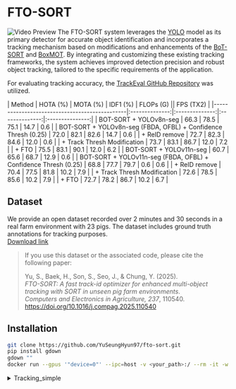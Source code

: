 # FTO-SORT
![Video Preview](data/output.gif)
The FTO-SORT system leverages the [YOLO](https://github.com/ultralytics/ultralytics) model as its primary detector for accurate object identification and incorporates a tracking mechanism based on modifications and enhancements of the [BoT-SORT](https://arxiv.org/pdf/2206.14651) and [BoxMOT](https://github.com/mikel-brostrom/boxmot/tree/master?tab=readme-ov-file). By integrating and customizing these existing tracking frameworks, the system achieves improved detection precision and robust object tracking, tailored to the specific requirements of the application.

For evaluating tracking accuracy, the [TrackEval GitHub Repository](https://github.com/JonathonLuiten/TrackEval) was utilized.

| Method                                        | HOTA (%)       | MOTA (%)       | IDF1 (%)       | FLOPs (G)       || FPS (TX2)       |
|-----------------------------------------------|:--------------:|:--------------:|:--------------:|:---------------:|
| BOT-SORT + YOLOv8n-seg                        |     66.3       |     78.5       |     75.1       |       14.7       |       0.6       |
| BOT-SORT + YOLOv8n-seg (FBDA, OFBL) + Confidence Thresh (0.25) |  72.0 | 82.1 | 82.6 | 14.7 | 0.6 |
| + ReID remove                                 |     72.7       |     82.3       |     84.6       |       12.0       |       0.6       |
| + Track Thresh Modification                   |     73.7       |     83.1       |     86.7       |       12.0       |       7.2       |
| + FTO                                         |     75.5       |     83.1       |     90.1       |       12.0       |       6.2       |
| BOT-SORT + YOLOv11n-seg                       |     60.7       |     65.6       |     68.7       |       12.9       |       0.6       |
| BOT-SORT + YOLOv11n-seg (FBDA, OFBL) + Confidence Thresh (0.25) | 68.8 | 77.7 | 79.7 | 0.6 | 0.6 |
| + ReID remove                                 |     70.4       |     77.5       |     81.8       |       10.2       |       7.9       |
| + Track Thresh Modification                   |     72.6       |     78.5       |     85.6       |       10.2       |       7.9       |
| + FTO                                         |     72.7       |     78.2       |     86.7       |       10.2       |       6.7       |



## Dataset
We provide an open dataset recorded over 2 minutes and 30 seconds in a real farm environment with 23 pigs. The dataset includes ground truth annotations for tracking purposes.  
[Download link](https://drive.google.com/file/d/1juPjNd7YySNVHjEn-bsPKRbq9TWpzmTA/view?usp=sharing)

> If you use this dataset or the associated code, please cite the following paper:  
>  
> Yu, S., Baek, H., Son, S., Seo, J., & Chung, Y. (2025).  
> *FTO-SORT: A fast track-id optimizer for enhanced multi-object tracking with SORT in unseen pig farm environments*.  
> *Computers and Electronics in Agriculture, 237*, 110540.  
> https://doi.org/10.1016/j.compag.2025.110540


## Installation
```bash
git clone https://github.com/YuSeungHyun97/fto-sort.git
pip install gdown
gdown ""
docker run --gpus '"device=0"' --ipc=host -v <your_path>:/ --rm -it -w /fto-sort tidlsld44/boxmot:1.1 /bin/bash
```

<details>
  <summary>Tracking_simple</summary>

   ```bash  
  python track_txt.py --tracking-model FTOSORT
  python scripts/run_mot_challenge.py --BENCHMARK jochiwon --SPLIT_TO_EVAL 2M30S
   ```

</details>
